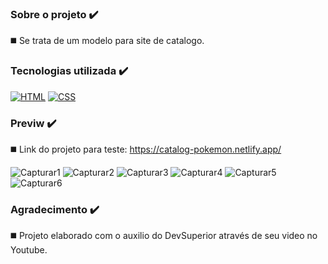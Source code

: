 ### Sobre o projeto ✔️

◼️ Se trata de um modelo para site de catalogo.

### Tecnologias utilizada ✔️

[![HTML](https://img.shields.io/badge/HTML-239120?style=for-the-badge&logo=html5&logoColor=white)]() [![CSS](https://img.shields.io/badge/CSS3-1572B6?style=for-the-badge&logo=css3&logoColor=white)]()

### Previw ✔️

◼️ Link do projeto para teste: https://catalog-pokemon.netlify.app/

![Capturar1](https://user-images.githubusercontent.com/89936463/142866890-bbae4894-997d-41c0-aa92-b10c46cda116.JPG)
![Capturar2](https://user-images.githubusercontent.com/89936463/142866906-1be0ac8b-6154-41f9-9ff3-68cf4aecf150.JPG)
![Capturar3](https://user-images.githubusercontent.com/89936463/142866926-6fe40202-9e84-49a3-b1d8-353261c1a34e.JPG)
![Capturar4](https://user-images.githubusercontent.com/89936463/142866950-545e27d5-070d-4069-83f8-b258ac30d47f.JPG)
![Capturar5](https://user-images.githubusercontent.com/89936463/142866967-48f83220-1bed-491c-876c-cbc764746bfa.JPG)
![Capturar6](https://user-images.githubusercontent.com/89936463/142866997-6f8402cf-fdf4-4d6a-ba46-d12943824359.JPG)


### Agradecimento ✔️

◼️ Projeto elaborado com o auxilio do DevSuperior através de seu video no Youtube.

